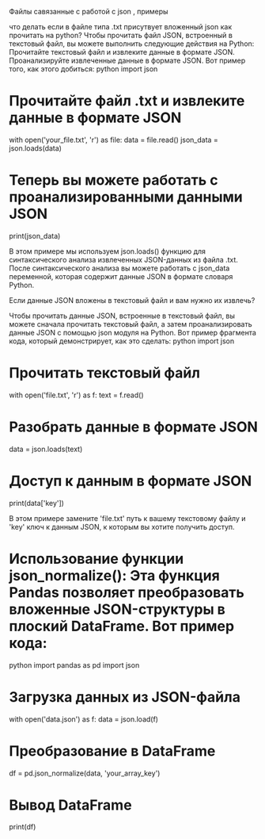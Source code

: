 Файлы савязанные с работой с json , примеры


что делать если в файле типа .txt присутвует вложенный json как прочитать на python?
Чтобы прочитать файл JSON, встроенный в текстовый файл, вы можете выполнить следующие действия на Python:
Прочитайте текстовый файл и извлеките данные в формате JSON.
Проанализируйте извлеченные данные в формате JSON.
Вот пример того, как этого добиться:
python
import json

# Прочитайте файл .txt и извлеките данные в формате JSON
with open('your_file.txt', 'r') as file:
    data = file.read()
    json_data = json.loads(data)

# Теперь вы можете работать с проанализированными данными JSON
print(json_data)

В этом примере мы используем json.loads() функцию для синтаксического анализа извлеченных JSON-данных из файла .txt. После синтаксического анализа вы можете работать с json_data переменной, которая содержит данные JSON в формате словаря Python.


Если данные JSON вложены в текстовый файл и вам нужно их извлечь?

Чтобы прочитать данные JSON, встроенные в текстовый файл, вы можете сначала прочитать текстовый файл, а затем проанализировать данные JSON с помощью json модуля на Python. Вот пример фрагмента кода, который демонстрирует, как это сделать:
python
import json

# Прочитать текстовый файл
with open('file.txt', 'r') as f:
    text = f.read()

# Разобрать данные в формате JSON
data = json.loads(text)

# Доступ к данным в формате JSON
print(data['key'])

В этом примере замените 'file.txt' путь к вашему текстовому файлу и 'key' ключ к данным JSON, к которым вы хотите получить доступ.


# Использование функции json_normalize(): Эта функция Pandas позволяет преобразовать вложенные JSON-структуры в плоский DataFrame. Вот пример кода:
python
import pandas as pd
import json

# Загрузка данных из JSON-файла
with open('data.json') as f:
    data = json.load(f)

# Преобразование в DataFrame
df = pd.json_normalize(data, 'your_array_key')

# Вывод DataFrame
print(df)
